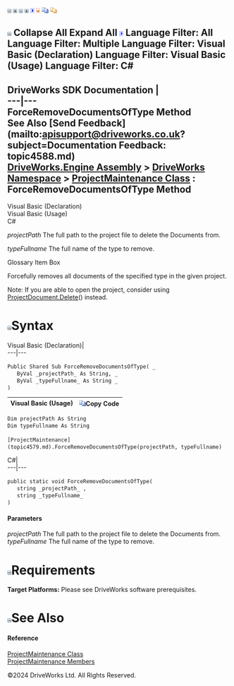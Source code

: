 ![](dotnetimages/collapse.gif) ![](dotnetimages/expand.gif) ![](dotnetimages/collapse.gif) ![](dotnetimages/expand.gif) ![](dotnetimages/drpdown.gif) ![](dotnetimages/drpdown_orange.gif) ![](dotnetimages/copycode.gif) ![](dotnetimages/copycodeHighlight.gif)

![](dotnetimages/collapse.gif) Collapse All Expand All ![](dotnetimages/drpdown.gif) Language Filter: All  Language Filter: Multiple  Language Filter: Visual Basic (Declaration) Language Filter: Visual Basic (Usage) Language Filter: C#  
---  
DriveWorks SDK Documentation  |   
---|---  
ForceRemoveDocumentsOfType Method   
See Also [Send Feedback](mailto:apisupport@driveworks.co.uk?subject=Documentation Feedback: topic4588.md)  
[DriveWorks.Engine Assembly](topic2156.md) > [DriveWorks Namespace](topic2159.md) > [ProjectMaintenance Class](topic4579.md) : ForceRemoveDocumentsOfType Method  
---  
  
Visual Basic (Declaration)    
Visual Basic (Usage)    
C# 

_projectPath_
    The full path to the project file to delete the Documents from.

_typeFullname_
    The full name of the type to remove.

Glossary Item Box

Forcefully removes all documents of the specified type in the given project.

Note: If you are able to open the project, consider using [ProjectDocument.Delete](topic4368.md)() instead.

# ![](dotnetimages/collapse.gif)Syntax

Visual Basic (Declaration)|   
---|---  
      
    
    Public Shared Sub ForceRemoveDocumentsOfType( _
       ByVal _projectPath_ As String, _
       ByVal _typeFullname_ As String _
    )   
  
Visual Basic (Usage)| ![](dotnetimages/copycode.gif)Copy Code  
---|---  
      
    
    Dim projectPath As String
    Dim typeFullname As String
     
    [ProjectMaintenance](topic4579.md).ForceRemoveDocumentsOfType(projectPath, typeFullname)  
  
C#|   
---|---  
      
    
    public static void ForceRemoveDocumentsOfType( 
       string _projectPath_ ,
       string _typeFullname_
    )  
  
#### Parameters

 _projectPath_
    The full path to the project file to delete the Documents from.
_typeFullname_
    The full name of the type to remove.

# ![](dotnetimages/collapse.gif)Requirements

**Target Platforms:** Please see DriveWorks software prerequisites.

# ![](dotnetimages/collapse.gif)See Also

#### Reference

[ProjectMaintenance Class](topic4579.md)   
[ProjectMaintenance Members](topic4580.md)

©2024 DriveWorks Ltd. All Rights Reserved.
